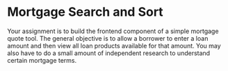 # Mortgage Search and Sort

Your assignment is to build the frontend component of a simple mortgage quote tool. The general objective is to allow a borrower to enter a loan amount and then view all loan products available for that amount. You may also have to do a small amount of independent research to understand certain mortgage terms.
